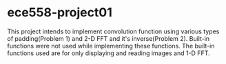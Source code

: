 # ece558-project01

This project intends to implement convolution function using various types of padding(Problem 1) and 2-D FFT and it's inverse(Problem 2). Built-in functions were not used while implementing these functions. The built-in functions used are for only displaying and reading images and 1-D FFT.  
